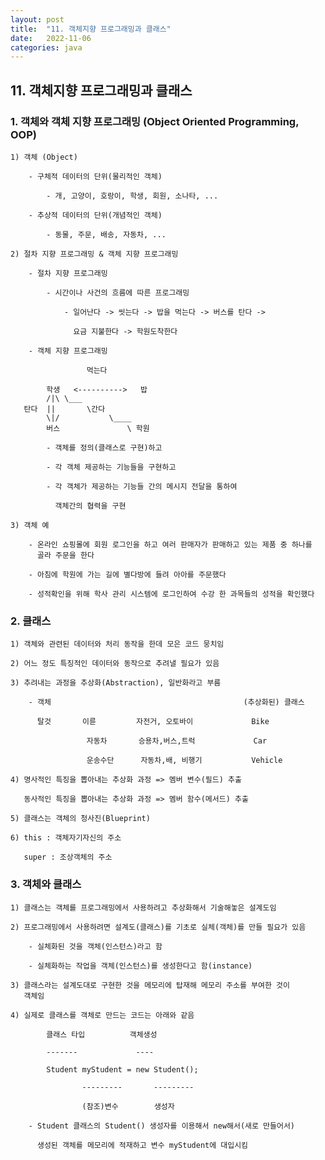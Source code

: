 ```yaml
---
layout: post
title:  "11. 객체지향 프로그래밍과 클래스"
date:   2022-11-06
categories: java
---
```


## 11. 객체지향 프로그래밍과 클래스

### 1. 객체와 객체 지향 프로그래밍 (Object Oriented Programming, OOP)

    1) 객체 (Object)

        - 구체적 데이터의 단위(물리적인 객체)

            - 개, 고양이, 호랑이, 학생, 회원, 소나타, ...

        - 추상적 데이터의 단위(개념적인 객체)

            - 동물, 주문, 배송, 자동차, ...

    2) 절차 지향 프로그래밍 & 객체 지향 프로그래밍

        - 절차 지향 프로그래밍 

            - 시간이나 사건의 흐름에 따른 프로그래밍

                - 일어난다 -> 씻는다 -> 밥을 먹는다 -> 버스를 탄다 -> 

                  요금 지불한다 -> 학원도착한다

        - 객체 지향 프로그래밍

                     먹는다   
                     
            학생   <---------->   밥
            /|\ \___
       탄다  ||       \간다
            \|/           \____ 
            버스               \ 학원 

            - 객체를 정의(클래스로 구현)하고

            - 각 객체 제공하는 기능들을 구현하고

            - 각 객체가 제공하는 기능들 간의 메시지 전달을 통하여

              객체간의 협력을 구현 

    3) 객체 예

        - 온라인 쇼핑몰에 회원 로그인을 하고 여러 판매자가 판매하고 있는 제품 중 하나를 
          골라 주문을 한다

        - 아침에 학원에 가는 길에 별다방에 들려 아아를 주문했다

        - 성적확인을 위해 학사 관리 시스템에 로그인하여 수강 한 과목들의 성적을 확인했다

### 2. 클래스 

    1) 객체와 관련된 데이터와 처리 동작을 한데 모은 코드 뭉치임

    2) 어느 정도 특징적인 데이터와 동작으로 추려낼 필요가 있음

    3) 추려내는 과정을 추상화(Abstraction), 일반화라고 부름

        - 객체                                           (추상화된) 클래스 

          탈것       이륜         자전거, 오토바이             Bike 

                     자동차       승용차,버스,트럭             Car

                     운송수단      자동차,배, 비행기           Vehicle

    4) 명사적인 특징을 뽑아내는 추상화 과정 => 멤버 변수(필드) 추출    

       동사적인 특징을 뽑아내는 추상화 과정 => 멤버 함수(메서드) 추출

    5) 클래스는 객체의 청사진(Blueprint)

    6) this : 객체자기자신의 주소 

       super : 조상객체의 주소 

### 3. 객체와 클래스 

    1) 클래스는 객체를 프로그래밍에서 사용하려고 추상화해서 기술해놓은 설계도임

    2) 프로그래밍에서 사용하려면 설계도(클래스)를 기초로 실체(객체)를 만들 필요가 있음

        - 실체화된 것을 객체(인스턴스)라고 함

        - 실체화하는 작업을 객체(인스턴스)를 생성한다고 함(instance)

    3) 클래스라는 설계도대로 구현한 것을 메모리에 탑재해 메모리 주소를 부여한 것이
       객체임

    4) 실제로 클래스를 객체로 만드는 코드는 아래와 같음

            클래스 타입          객체생성

            -------             ----

            Student myStudent = new Student();

                    ---------       ---------

                    (참조)변수        생성자  

        - Student 클래스의 Student() 생성자를 이용해서 new해서(새로 만들어서)

          생성된 객체를 메모리에 적재하고 변수 myStudent에 대입시킴
